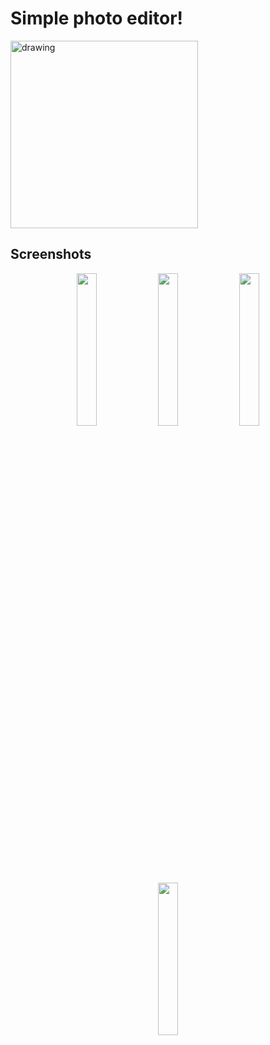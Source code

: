 # Simple photo editor!
<img src="https://user-images.githubusercontent.com/80569772/206533164-c64a7f1b-d101-4d79-8bc3-f2d0f577d100.gif" alt="drawing" width="300"/>

## Screenshots
<p align="center" width="100%">
<img src="https://user-images.githubusercontent.com/80569772/206534198-300a0ac4-11f5-4fe9-ab8e-17ceaa435492.png" width="25%"/>
<img src="https://user-images.githubusercontent.com/80569772/206534314-7100d183-c6dc-4b09-9a1f-6470260e05cb.png" width="25%"/>
<img src="https://user-images.githubusercontent.com/80569772/206534258-b4c0f859-7267-42eb-8259-2c573673e3a2.png" width="25%"/>
<img src="https://user-images.githubusercontent.com/80569772/206534360-d6f985dd-11b0-4dd9-856f-a6b587dd5926.png" width="25%"/>
</p>


